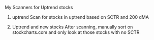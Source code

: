 My Scanners for Uptrend stocks

1. uptrend
Scan for stocks in uptrend based on SCTR and 200 dMA

2. Uptrend and new stocks
After scanning, manually sort on stockcharts.com and only look at those stocks with no SCTR